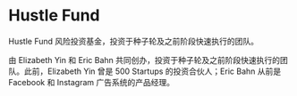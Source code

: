 # 

# Hustle Fund

Hustle Fund 风险投资基金，投资于种子轮及之前阶段快速执行的团队。

由 Elizabeth Yin 和 Eric Bahn 共同创办，投资于种子轮及之前阶段快速执行的团队。此前，Elizabeth Yin 曾是 500 Startups 的投资合伙人；Eric Bahn 从前是 Facebook 和 Instagram 广告系统的产品经理。


